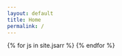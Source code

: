 ```yaml
---
layout: default
title: Home
permalink: /
---
```


<div class="hero-photo">
	 {% for js in site.jsarr %}
	     <script type="text/javascript">
	     	{% include {{ js }} %}
	     </script>
 	{% endfor %}
	 <a href="" class="typewrite intro-text" data-period="2000" data-type='["Data scientist",
	 																		"News junkie",
	 																		"Grad student",
	 																		"Ice cream connoisseur",
	 																		"Strategy consultant",
	 																		"Product person",
	 																		"Runner",
	 																		"Education policy enthusiast",
	 																		"Vegetarian", 
	 																		"Relentless optimist ✌️"]'>
    	<span class="wrap"></span>
  	</a>
</div>